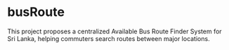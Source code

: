 # busRoute
This project proposes a centralized Available Bus Route Finder System for Sri Lanka, helping commuters search routes between major locations.
